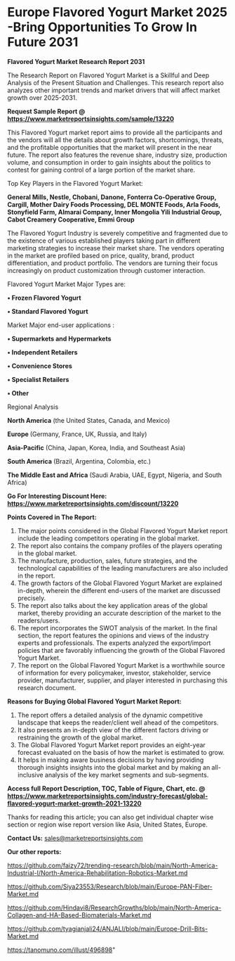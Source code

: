 # Europe Flavored Yogurt Market 2025 -Bring Opportunities To Grow In Future 2031

<strong>Flavored Yogurt Market Research Report 2031</strong>

The Research Report on Flavored Yogurt Market is a Skillful and Deep Analysis of the Present Situation and Challenges. This research report also analyzes other important trends and market drivers that will affect market growth over 2025-2031.

<strong>Request Sample Report @ <a href=https://www.marketreportsinsights.com/sample/13220>https://www.marketreportsinsights.com/sample/13220</a></strong>

This Flavored Yogurt market report aims to provide all the participants and the vendors will all the details about growth factors, shortcomings, threats, and the profitable opportunities that the market will present in the near future. The report also features the revenue share, industry size, production volume, and consumption in order to gain insights about the politics to contest for gaining control of a large portion of the market share.

Top Key Players in the Flavored Yogurt Market:

<strong>General Mills, Nestle, Chobani, Danone, Fonterra Co-Operative Group, Cargill, Mother Dairy Foods Processing, DEL MONTE Foods, Arla Foods, Stonyfield Farm, Almarai Company, Inner Mongolia Yili Industrial Group, Cabot Creamery Cooperative, Emmi Group</strong>

The Flavored Yogurt Industry is severely competitive and fragmented due to the existence of various established players taking part in different marketing strategies to increase their market share. The vendors operating in the market are profiled based on price, quality, brand, product differentiation, and product portfolio. The vendors are turning their focus increasingly on product customization through customer interaction.

Flavored Yogurt Market Major Types are:

<strong>• Frozen Flavored Yogurt

• Standard Flavored Yogurt</strong>

Market Major end-user applications :

<strong>• Supermarkets and Hypermarkets

• Independent Retailers

• Convenience Stores

• Specialist Retailers

• Other</strong>

Regional Analysis

</u><strong><b>North America</b></strong> (the United States, Canada, and Mexico)

<strong><b>Europe </b></strong>(Germany, France, UK, Russia, and Italy)

<strong><b>Asia-Pacific</b></strong> (China, Japan, Korea, India, and Southeast Asia)

<strong><b>South America</b></strong> (Brazil, Argentina, Colombia, etc.)

<strong><b>The Middle East and Africa</b></strong> (Saudi Arabia, UAE, Egypt, Nigeria, and South Africa)

<strong>Go For Interesting Discount Here: <a href=https://www.marketreportsinsights.com/discount/13220>https://www.marketreportsinsights.com/discount/13220</a></strong>

<strong>Points Covered in The Report:</strong>
<ol>
  <li>The major points considered in the Global Flavored Yogurt Market report include the leading competitors operating in the global market.</li>
  <li>The report also contains the company profiles of the players operating in the global market.</li>
  <li>The manufacture, production, sales, future strategies, and the technological capabilities of the leading manufacturers are also included in the report.</li>
  <li>The growth factors of the Global Flavored Yogurt Market are explained in-depth, wherein the different end-users of the market are discussed precisely.</li>
  <li>The report also talks about the key application areas of the global market, thereby providing an accurate description of the market to the readers/users.</li>
  <li>The report incorporates the SWOT analysis of the market. In the final section, the report features the opinions and views of the industry experts and professionals. The experts analyzed the export/import policies that are favorably influencing the growth of the Global Flavored Yogurt Market.</li>
  <li>The report on the Global Flavored Yogurt Market is a worthwhile source of information for every policymaker, investor, stakeholder, service provider, manufacturer, supplier, and player interested in purchasing this research document.</li>
</ol>
<strong>Reasons for Buying Global Flavored Yogurt Market Report:</strong>

<ol>
  <li>The report offers a detailed analysis of the dynamic competitive landscape that keeps the reader/client well ahead of the competitors.</li>
  <li>It also presents an in-depth view of the different factors driving or restraining the growth of the global market.</li>
  <li>The Global Flavored Yogurt Market report provides an eight-year forecast evaluated on the basis of how the market is estimated to grow.</li>
  <li>It helps in making aware business decisions by having providing thorough insights insights into the global market and by making an all-inclusive analysis of the key market segments and sub-segments.</li>
</ol>
<strong>Access full Report Description, TOC, Table of Figure, Chart, etc. @ <a href=https://www.marketreportsinsights.com/industry-forecast/global-flavored-yogurt-market-growth-2021-13220>https://www.marketreportsinsights.com/industry-forecast/global-flavored-yogurt-market-growth-2021-13220</a></strong>


Thanks for reading this article; you can also get individual chapter wise section or region wise report version like Asia, United States, Europe.

<strong>Contact Us:</strong>
sales@marketreportsinsights.com

<strong>Our other reports:</strong>

<a href=https://github.com/faizy72/trending-research/blob/main/North-America-Industrial-I/North-America-Rehabilitation-Robotics-Market.md>https://github.com/faizy72/trending-research/blob/main/North-America-Industrial-I/North-America-Rehabilitation-Robotics-Market.md</a>

<a href=https://github.com/Siya23553/Research/blob/main/Europe-PAN-Fiber-Market.md>https://github.com/Siya23553/Research/blob/main/Europe-PAN-Fiber-Market.md</a>

<a href=https://github.com/Hindavi8/ResearchGrowths/blob/main/North-America-Collagen-and-HA-Based-Biomaterials-Market.md>https://github.com/Hindavi8/ResearchGrowths/blob/main/North-America-Collagen-and-HA-Based-Biomaterials-Market.md</a>

<a href=https://github.com/tyagianjali24/ANJALI/blob/main/Europe-Drill-Bits-Market.md>https://github.com/tyagianjali24/ANJALI/blob/main/Europe-Drill-Bits-Market.md</a>

<a href=https://tanomuno.com/illust/496898>https://tanomuno.com/illust/496898</a>"
